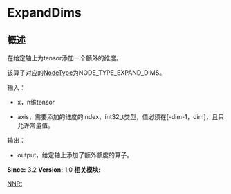 # ExpandDims


## 概述

在给定轴上为tensor添加一个额外的维度。

该算子对应的[NodeType](_n_n_rt.md#nodetype)为NODE_TYPE_EXPAND_DIMS。

输入：

- x，n维tensor

- axis，需要添加的维度的index，int32_t类型，值必须在[-dim-1，dim]，且只允许常量值。

输出：

- output，给定轴上添加了额外额度的算子。

**Since:**
3.2
**Version:**
1.0
**相关模块:**

[NNRt](_n_n_rt.md)

